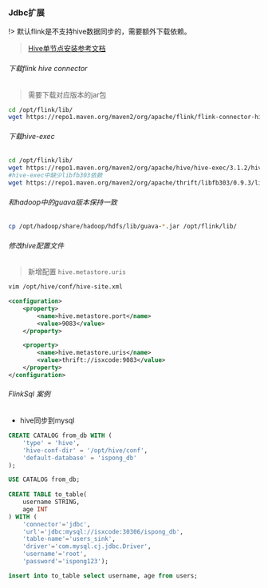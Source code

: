 ### Jdbc扩展

!> 默认flink是不支持hive数据同步的，需要额外下载依赖。

> [Hive单节点安装参考文档](https://ispong.isxcode.com/hadoop/hive/hive%20%E5%8D%95%E8%8A%82%E7%82%B9%E5%AE%89%E8%A3%85/)

###### 下载flink hive connector

> 需要下载对应版本的jar包

```bash
cd /opt/flink/lib/
wget https://repo1.maven.org/maven2/org/apache/flink/flink-connector-hive_2.12/1.14.0/flink-connector-hive_2.12-1.14.0.jar
```

###### 下载hive-exec

```bash
cd /opt/flink/lib/
wget https://repo1.maven.org/maven2/org/apache/hive/hive-exec/3.1.2/hive-exec-3.1.2.jar
#hive-exec中缺少libfb303依赖
wget https://repo1.maven.org/maven2/org/apache/thrift/libfb303/0.9.3/libfb303-0.9.3.jar
```

###### 和hadoop中的guava版本保持一致

```bash
cp /opt/hadoop/share/hadoop/hdfs/lib/guava-*.jar /opt/flink/lib/
```

###### 修改hive配置文件

> 新增配置 `hive.metastore.uris`

```bash
vim /opt/hive/conf/hive-site.xml
```

```xml
<configuration>
    <property>
        <name>hive.metastore.port</name>
        <value>9083</value>
    </property>

    <property>
        <name>hive.metastore.uris</name>
        <value>thrift://isxcode:9083</value>
    </property>
</configuration>
```

###### FlinkSql 案例

- hive同步到mysql

```sql
CREATE CATALOG from_db WITH (
    'type' = 'hive',
    'hive-conf-dir' = '/opt/hive/conf',
    'default-database' = 'ispong_db'
);

USE CATALOG from_db;
            
CREATE TABLE to_table(
    username STRING,
    age INT
) WITH (
    'connector'='jdbc',
    'url'='jdbc:mysql://isxcode:30306/ispong_db',
    'table-name'='users_sink',
    'driver'='com.mysql.cj.jdbc.Driver',
    'username'='root',
    'password'='ispong123');

insert into to_table select username, age from users;
```
